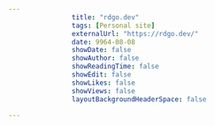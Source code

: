 ---
                title: "rdgo.dev"
                tags: [Personal site]
                externalUrl: "https://rdgo.dev/"
                date: 9964-08-08
                showDate: false
                showAuthor: false
                showReadingTime: false
                showEdit: false
                showLikes: false
                showViews: false
                layoutBackgroundHeaderSpace: false
                ---
